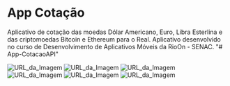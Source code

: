 # App Cotação
Aplicativo de cotação das moedas Dólar Americano, Euro, Libra Esterlina e das criptomoedas Bitcoin e Ethereum para o Real. Aplicativo desenvolvido no curso de Desenvolvimento de Aplicativos Móveis da RioOn - SENAC.
"# App-CotacaoAPI" 

![URL_da_Imagem](https://github.com/VictorHMS-science/App-CotacaoAPI/blob/main/app-cotacao1.jpeg)
![URL_da_Imagem](https://github.com/VictorHMS-science/App-CotacaoAPI/blob/main/app-cotacao2.jpeg)
![URL_da_Imagem](https://github.com/VictorHMS-science/App-CotacaoAPI/blob/main/app-cotacao3.jpeg)
![URL_da_Imagem](https://github.com/VictorHMS-science/App-CotacaoAPI/blob/main/app-cotacao4.jpeg)
![URL_da_Imagem](https://github.com/VictorHMS-science/App-CotacaoAPI/blob/main/app-cotacao5.jpeg)
![URL_da_Imagem](https://github.com/VictorHMS-science/App-CotacaoAPI/blob/main/app-cotacao6.jpeg)

